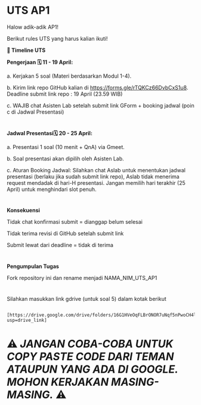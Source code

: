 # UTS AP1

Halow adik-adik AP1! 

Berikut rules UTS yang harus kalian ikuti!

**📅 Timeline UTS**

**Pengerjaan 🗓️ 11 - 19 April:**

a. Kerjakan 5 soal (Materi berdasarkan Modul 1-4).

b. Kirim link repo GitHub kalian di https://forms.gle/rTQKCz66DvbCxS1u8. Deadline submit link repo :  19 April (23.59 WIB)

c. WAJIB chat Asisten Lab setelah submit link GForm  + booking jadwal (poin c di Jadwal Presentasi)

#
**Jadwal Presentasi🗓️ 20 - 25 April:**

a. Presentasi 1 soal (10 menit + QnA) via Gmeet.

b. Soal presentasi akan dipilih oleh Asisten Lab.

c. Aturan Booking Jadwal: Silahkan chat Aslab untuk menentukan jadwal presentasi (berlaku jika sudah submit link repo), Aslab tidak menerima request mendadak di hari-H presentasi. Jangan memilih hari terakhir (25 April) untuk menghindari slot penuh.

#
**Konsekuensi**

Tidak chat konfirmasi submit = dianggap belum selesai

Tidak terima revisi di GitHub setelah submit link

Submit lewat dari deadline = tidak di terima

#
**Pengumpulan Tugas**

Fork repository ini dan rename menjadi NAMA_NIM_UTS_AP1

#

Silahkan masukkan link gdrive (untuk soal 5) dalam kotak berikut

      [https://drive.google.com/drive/folders/16G1HVeOqFLBrONOR7uNqf5nPwoCH4lp2?usp=drive_link]
      

# ⚠️ _JANGAN COBA-COBA UNTUK COPY PASTE CODE DARI TEMAN ATAUPUN YANG ADA DI GOOGLE. MOHON KERJAKAN MASING-MASING._ ⚠️
